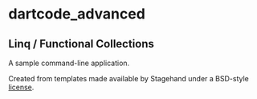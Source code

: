 # dartcode_advanced

## Linq / Functional Collections


A sample command-line application.

Created from templates made available by Stagehand under a BSD-style
[license](https://github.com/dart-lang/stagehand/blob/master/LICENSE).
